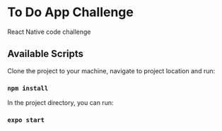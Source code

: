 # To Do App Challenge

React Native code challenge

## Available Scripts

Clone the project to your machine, navigate to project location and run:

### `npm install`

In the project directory, you can run:

### `expo start`
